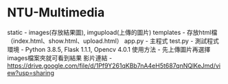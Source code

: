 # NTU-Multimedia
static - images(存放結果圖), imgupload(上傳的圖片)
templates - 存放html檔（index.html、show.html、upload.html）
app.py - 主程式
test.py - 測試程式
環境 - Python 3.8.5, Flask 1.1.1, Opencv 4.0.1
使用方法 - 先上傳圖片再選擇images檔案夾就可看到結果
影片連結 - https://drive.google.com/file/d/1Pf9Y261qKBb7nA4eH5t687qnNQlKeJmd/view?usp=sharing